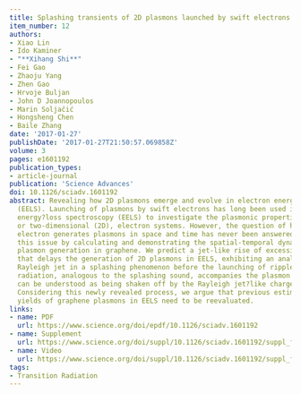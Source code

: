 ```yaml
---
title: Splashing transients of 2D plasmons launched by swift electrons
item_number: 12
authors:
- Xiao Lin
- Ido Kaminer
- "**Xihang Shi**"
- Fei Gao
- Zhaoju Yang
- Zhen Gao
- Hrvoje Buljan
- John D Joannopoulos
- Marin Soljačić
- Hongsheng Chen
- Baile Zhang
date: '2017-01-27'
publishDate: '2017-01-27T21:50:57.069858Z'
volume: 3
pages: e1601192 
publication_types:
- article-journal
publication: 'Science Advances'
doi: 10.1126/sciadv.1601192
abstract: Revealing how 2D plasmons emerge and evolve in electron energy?loss spectroscopy
  (EELS). Launching of plasmons by swift electrons has long been used in electron
  energy?loss spectroscopy (EELS) to investigate the plasmonic properties of ultrathin,
  or two-dimensional (2D), electron systems. However, the question of how a swift
  electron generates plasmons in space and time has never been answered. We address
  this issue by calculating and demonstrating the spatial-temporal dynamics of 2D
  plasmon generation in graphene. We predict a jet-like rise of excessive charge concentration
  that delays the generation of 2D plasmons in EELS, exhibiting an analog to the hydrodynamic
  Rayleigh jet in a splashing phenomenon before the launching of ripples. The photon
  radiation, analogous to the splashing sound, accompanies the plasmon emission and
  can be understood as being shaken off by the Rayleigh jet?like charge concentration.
  Considering this newly revealed process, we argue that previous estimates on the
  yields of graphene plasmons in EELS need to be reevaluated.
links:
- name: PDF
  url: https://www.science.org/doi/epdf/10.1126/sciadv.1601192
- name: Supplement
  url: https://www.science.org/doi/suppl/10.1126/sciadv.1601192/suppl_file/1601192_sm.pdf
- name: Video
  url: https://www.science.org/doi/suppl/10.1126/sciadv.1601192/suppl_file/1601192_movie_s1.mov
tags:
- Transition Radiation
---
```

